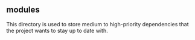 ## modules
This directory is used to store medium to high-priority dependencies that the project wants to stay up to date with.